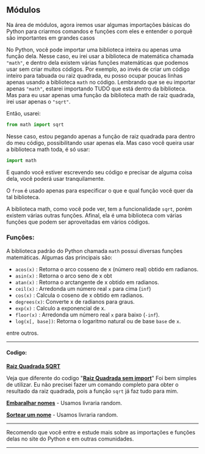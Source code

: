 ## Módulos

Na área de módulos, agora iremos usar algumas importações básicas do Python para criarmos comandos e funções com eles e entender o porquê são importantes em grandes casos

No Python, você pode importar uma biblioteca inteira ou apenas uma função dela. Nesse caso, eu irei usar a biblioteca de matemática chamada `"math"`, e dentro dela existem várias funções matemáticas que podemos usar sem criar muitos códigos. Por exemplo, ao invés de criar um código inteiro para tabuada ou raiz quadrada, eu posso ocupar poucas linhas apenas usando a biblioteca `math` no código. Lembrando que se eu importar apenas `"math"`, estarei importando TUDO que está dentro da biblioteca. Mas para eu usar apenas uma função da biblioteca math de raiz quadrada, irei usar apenas o `"sqrt"`.

Então, usarei:
```python
from math import sqrt
```
Nesse caso, estou pegando apenas a função de raiz quadrada para dentro do meu código, possibilitando usar apenas ela. Mas caso você queira usar a biblioteca math toda, é só usar:
```python
import math
```
E quando você estiver escrevendo seu código e precisar de alguma coisa dela, você poderá usar tranquilamente.

O `from` é usado apenas para especificar o que e qual função você quer da tal biblioteca.

A biblioteca math, como você pode ver, tem a funcionalidade `sqrt`, porém existem várias outras funções. Afinal, ela é uma biblioteca com várias funções que podem ser aproveitadas em vários códigos.

### Funções:

A biblioteca padrão do Python chamada `math` possui diversas funções matemáticas. Algumas das principais são:
- `acos(x)` : Retorna o arco cosseno de x (número real) obtido em radianos.
- `asin(x)` : Retorna o arco seno de x obt
- `atan(x)` : Retorna o arctangente de x obtido em radianos.
- `ceil(x)`  : Arredonda um número real `x` para cima (`inf`)
- `cos(x)`   : Calcula o coseno de x obtido em radianos.
- `degrees(x)`: Converte x de radianos para graus.
- `exp(x)`    : Calculo a exponencial de x.
- `floor(x)`  : Arredonda um número real `x` para baixo (`-inf`).
- `log(x[, base])`: Retorna o logaritmo natural ou de base `base` de `x`.

entre outros.

<hr>

#### Codigo:
**[Raiz Quadrada SQRT](./4-%20Módulos/01sqrt.py)**

Veja que diferente do codigo "**[Raiz Quadrada sem import](./2-%20Tipos%20Primitivos/06raiz-quadrada.py)**" Foi bem simples de utilizar. Eu não precisei fazer um comando completo para obter o resultado da raiz quadrada, pois a função `sqrt` já faz tudo para mim.

**[Embaralhar nomes](./4-%20Módulos/02embaralhar-nomes.py)** - Usamos livraria random.

**[Sortear um nome](./4-%20Módulos/03sorteando-um-nome.py)** - Usamos livraria random.

<hr>
Recomendo que você entre e estude mais sobre as importações e funções delas no site do Python e em outras comunidades.
<hr>
